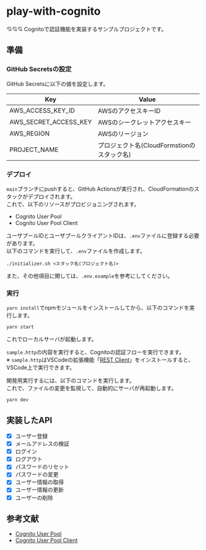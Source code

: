 # play-with-cognito

💘💘💘 Cognitoで認証機能を実装するサンプルプロジェクトです。  

## 準備

### GitHub Secretsの設定

GitHub Secretsに以下の値を設定します。  

| Key | Value |
| --- | --- |
| AWS_ACCESS_KEY_ID | AWSのアクセスキーID |
| AWS_SECRET_ACCESS_KEY | AWSのシークレットアクセスキー |
| AWS_REGION | AWSのリージョン |
| PROJECT_NAME | プロジェクト名(CloudFormstionのスタック名) |

### デプロイ

`main`ブランチにpushすると、GitHub Actionsが実行され、CloudFormationのスタックがデプロイされます。  
これで、以下のリソースがプロビジョニングされます。  

- Cognito User Pool
- Cognito User Pool Client

ユーザプールIDとユーザプールクライアントIDは、`.env`ファイルに登録する必要があります。  
以下のコマンドを実行して、`.env`ファイルを作成します。  

```shell
./initializer.sh <スタック名(プロジェクト名)>
```

また、その他項目に関しては、`.env.example`を参考にしてください。  

### 実行

`yarn install`でnpmモジュールをインストールしてから、以下のコマンドを実行します。  

```shell
yarn start
```

これでローカルサーバが起動します。  

`sample.http`の内容を実行すると、Cognitoの認証フローを実行できます。  
※ `sample.http`はVSCodeの拡張機能「[REST Client](https://marketplace.visualstudio.com/items?itemName=humao.rest-client)」をインストールすると、VSCode上で実行できます。  

開発用実行するには、以下のコマンドを実行します。  
これで、ファイルの変更を監視して、自動的にサーバが再起動します。  

```shell
yarn dev
```

## 実装したAPI

- [x] ユーザー登録
- [x] メールアドレスの検証
- [x] ログイン
- [x] ログアウト
- [x] パスワードのリセット
- [x] パスワードの変更
- [x] ユーザー情報の取得
- [x] ユーザー情報の更新
- [x] ユーザーの削除

## 参考文献

- [Cognito User Pool](https://docs.aws.amazon.com/ja_jp/AWSCloudFormation/latest/UserGuide/aws-resource-cognito-userpool.html)
- [Cognito User Pool Client](https://docs.aws.amazon.com/ja_jp/AWSCloudFormation/latest/UserGuide/aws-resource-cognito-userpoolclient.html)
